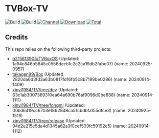 # TVBox-TV

![Build](https://shields.io/github/actions/workflow/status/xinyi1984/TVBox-TV/TV.yml?branch=master&logo=github&label=Build)
![Build](https://shields.io/github/actions/workflow/status/xinyi1984/TVBox-TV/TVBox.yml?branch=master&logo=github&label=Build)
[![Channel](https://img.shields.io/badge/Follow-Telegram-blue.svg?logo=telegram)](https://t.me/klbot)
[![Download](https://img.shields.io/github/v/release/xinyi1984/TVBox-TV?color=orange&logoColor=orange&label=Download&logo=DocuSign)](https://github.com/xinyi1984/TVBox-TV/releases/latest) 
[![Total](https://shields.io/github/downloads/xinyi1984/TVBox-TV/total?logo=Bookmeter&label=Counts&logoColor=yellow&color=yellow)](https://github.com/xinyi1984/TVBox-TV/releases)

## Credits
This repo relies on the following third-party projects:
- [q215613905/TVBoxOS](https://github.com/q215613905/TVBoxOS) (Updated: 1a94c846b5845c0556decb1c2c2ca19db2fabe07) (name: 20240925-0957)
- [takagen99/Box](https://github.com/takagen99/Box) (Updated: 2820da6d3fd3a63b0817fd16fb5c8b7199be0286) (name: 20240914-1409)
- [xinyi1984/TV/tree/dev](https://github.com/xinyi1984/TV/tree/dev) (Updated: 63c1ab3007389310ea64a690b76af9096d0be888) (name: 20240914-1111)
- [xinyi1984/TV/tree/fongmi](https://github.com/xinyi1984/TV/tree/fongmi) (Updated: 00bd6419cc6703e1862848ca51cbdbfa155dfce3) (name: 20240925-1519)
- [xinyi1984/TV/tree/release](https://github.com/xinyi1984/TV/tree/release) (Updated: 94d2e215e5da4d1345a62a3f0cef539fc59192e5) (name: 20240914-1112)
